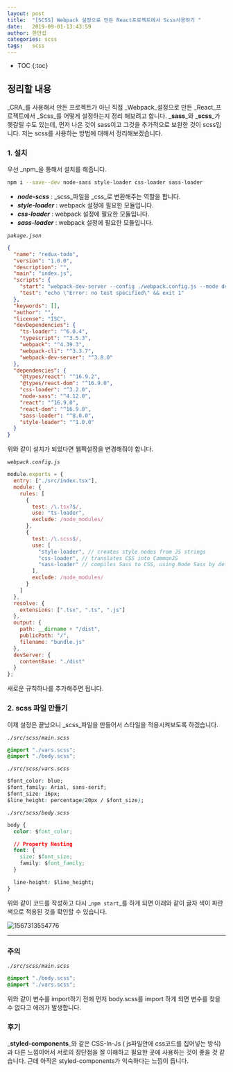 ```yaml
---
layout: post
title:  "[SCSS] Webpack 설정으로 만든 React프로젝트에서 Scss사용하기 "
date:   2019-09-01-13:43:59
author: 한만섭
categories: scss
tags:	scss 
---
```


* TOC
{:toc}



## 정리할 내용 

_CRA_를 사용해서 만든 프로젝트가 아닌 직접 _Webpack_설정으로 만든 _React_프로젝트에서 _Scss_를 어떻게 설정하는지 정리 해보려고 합니다.  _**sass**_와 _**scss**_가 헷갈릴 수도 있는데, 먼저 나온 것이 sass이고 그것을 추가적으로 보완한 것이 scss입니다. 저는 scss를 사용하는 방법에 대해서 정리해보겠습니다.  



### 1. 설치 

우선 _npm_을 통해서 설치를 해줍니다.  

```bash
npm i --save--dev node-sass style-loader css-loader sass-loader
```

- _**node-scss**_ :  _scss_파일을 _css_로 변환해주는 역할을 합니다.  
- _**style-loader**_  : webpack 설정에 필요한 모듈입니다.  
- _**css-loader**_  : webpack 설정에 필요한 모듈입니다.  
- _**sass-loader**_  : webpack 설정에 필요한 모듈입니다.   



_`pakage.json`_

```json
{
  "name": "redux-todo",
  "version": "1.0.0",
  "description": "",
  "main": "index.js",
  "scripts": {
    "start": "webpack-dev-server --config ./webpack.config.js --mode development ",
    "test": "echo \"Error: no test specified\" && exit 1"
  },
  "keywords": [],
  "author": "",
  "license": "ISC",
  "devDependencies": {
    "ts-loader": "^6.0.4",
    "typescript": "^3.5.3",
    "webpack": "^4.39.3",
    "webpack-cli": "^3.3.7",
    "webpack-dev-server": "^3.8.0"
  },
  "dependencies": {
    "@types/react": "^16.9.2",
    "@types/react-dom": "^16.9.0",
    "css-loader": "^3.2.0",
    "node-sass": "^4.12.0",
    "react": "^16.9.0",
    "react-dom": "^16.9.0",
    "sass-loader": "^8.0.0",
    "style-loader": "^1.0.0"
  }
}

```

위와 같이 설치가 되었다면 웹팩설정을 변경해줘야 합니다.  



_`webpack.config.js`_

```js
module.exports = {
  entry: ["./src/index.tsx"],
  module: {
    rules: [
      {
        test: /\.tsx?$/,
        use: "ts-loader",
        exclude: /node_modules/
      },
      {
        test: /\.scss$/,
        use: [
          "style-loader", // creates style nodes from JS strings
          "css-loader", // translates CSS into CommonJS
          "sass-loader" // compiles Sass to CSS, using Node Sass by default
        ],
        exclude: /node_modules/
      }
    ]
  },
  resolve: {
    extensions: [".tsx", ".ts", ".js"]
  },
  output: {
    path: __dirname + "/dist",
    publicPath: "/",
    filename: "bundle.js"
  },
  devServer: {
    contentBase: "./dist"
  }
};

```

새로운 규칙하나를 추가해주면 됩니다.  



### 2. scss 파일 만들기 

이제 설정은 끝났으니 _scss_파일을 만들어서 스타일을 적용시켜보도록 하겠습니다.  



_`./src/scss/main.scss`_

```css
@import "./vars.scss";
@import "./body.scss";
```



_`./src/scss/vars.scss`_

```css
$font_color: blue;
$font_family: Arial, sans-serif;
$font_size: 16px;
$line_height: percentage(20px / $font_size);

```



_`./src/scss/body.scss`_

```css
body {
  color: $font_color;

  // Property Nesting
  font: {
    size: $font_size;
    family: $font_family;
  }

  line-height: $line_height;
}

```

위와 같이 코드를 작성하고 다시 _`npm start`_를 하게 되면 아래와 같이 글자 색이 파란색으로 적용된 것을 확인할 수 있습니다.  

![1567313554776](../../../../assets/image/1567313554776.png)

***



### 주의 

_`./src/scss/main.scss`_

```css
@import "./body.scss";
@import "./vars.scss";
```

위와 같이 변수를 import하기 전에 먼저 body.scss를 import 하게 되면 변수를 찾을 수 없다고 에러가 발생합니다.  



### 후기

_**styled-components**_와 같은 CSS-In-Js ( js파일안에 css코드를 집어넣는 방식) 과 다른 느낌이어서 서로의 장단점을 잘 이해하고 필요한 곳에 사용하는 것이 좋을 것 같습니다. 근데 아직은 styled-components가 익숙하다는 느낌이 듭니다.  



